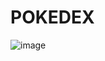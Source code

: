 # POKEDEX

![image](https://github.com/kevin-vogado/POKEDEX/assets/90290277/3c7fe529-336c-4f5e-bd70-a9a380ca0075)


